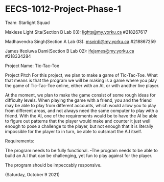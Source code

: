 # EECS-1012-Project-Phase-1

Team: Starlight Squad

Makiese Light Sita(Section B Lab 03): lights@my.yorku.ca #218267617

Madhavendra Singh(Section A Lab 03):  msvirdi@my.yorku.ca #218867259

James Ifeoluwa Dami(Section B Lab 02): ifejames@my.yorku.ca   #218334284

Project Name: Tic-Tac-Toe


Project Pitch
For this project, we plan to make a game of Tic-Tac-Toe. What that means is that the program we will be making is a game where you play the game of Tic-Tac-Toe online, either with an AI, or with another live player.

At the moment, we plan to make the game consist of some rough ideas for difficulty levels. When playing the game with a friend, you and the friend may be able to play from different accounts, which would allow you to play from different areas, and not always need the same computer to play with a friend. With the AI, one of the requirements would be to have the AI be able to figure out patterns that the player would make and counter it just well enough to pose a challenge to the player, but not enough that it is literally impossible for the player to in turn, be able to outsmart the A.I itself.

Requirements:

The program needs to be fully functional.
-The program needs to be able to build an A.I that can be challenging, yet fun to play against for the player.

The program should be impeccably responsive.




(Saturday, October 9 2021)
